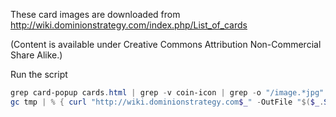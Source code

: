 These card images are downloaded from http://wiki.dominionstrategy.com/index.php/List_of_cards

(Content is available under Creative Commons Attribution Non-Commercial Share Alike.)

Run the script 

```powershell
grep card-popup cards.html | grep -v coin-icon | grep -o "/image.*jpg" > tmp
gc tmp | % { curl "http://wiki.dominionstrategy.com$_" -OutFile "$($_.Split('-')[-1] -replace '%27','' -replace '_','')" 
```
